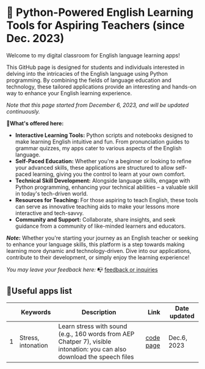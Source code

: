 # 🌱 Python-Powered English Learning Tools for Aspiring Teachers (since Dec. 2023)

Welcome to my digital classroom for English language learning apps!

This GitHub page is designed for students and individuals interested in delving into the intricacies of the English language using Python programming. By combining the fields of language education and technology, these tailored applications provide an interesting and hands-on way to enhance your English learning experience.

_Note that this page started from December 6, 2023, and will be updated continuously._

**🔋What's offered here:**

+ **Interactive Learning Tools:** Python scripts and notebooks designed to make learning English intuitive and fun. From pronunciation guides to grammar quizzes, my apps cater to various aspects of the English language.
+ **Self-Paced Education:** Whether you're a beginner or looking to refine your advanced skills, these applications are structured to allow self-paced learning, giving you the control to learn at your own comfort.
+ **Technical Skill Development:** Alongside language skills, engage with Python programming, enhancing your technical abilities – a valuable skill in today's tech-driven world.
+ **Resources for Teaching:** For those aspiring to teach English, these tools can serve as innovative teaching aids to make your lessons more interactive and tech-savvy.
+ **Community and Support:** Collaborate, share insights, and seek guidance from a community of like-minded learners and educators.

**_Note_:** Whether you're starting your journey as an English teacher or seeking to enhance your language skills, this platform is a step towards making learning more dynamic and technology-driven. Dive into our applications, contribute to their development, or simply enjoy the learning experience!

_You may leave your feedback here:_ 📭 [feedback or inquiries](https://share.hsforms.com/1Av0hl41zRH-ldBftgLjM4Qqhro2)


## 🔋Useful apps list

||Keywords|Description|Link|Date updated|
|---|---|---|---|---|
|1|Stress, intonation|Learn stress with sound (e.g., 160 words from AEP Chatper 7), visible intonation: you can also download the speech files| [code page](https://github.com/MK316/Myapps/blob/main/TCEapps/stress_intonation.ipynb)| Dec.6, 2023|


